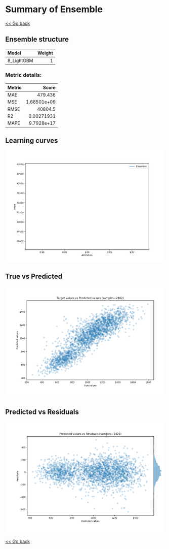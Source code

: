 # Summary of Ensemble

[<< Go back](../README.md)


## Ensemble structure
| Model      |   Weight |
|:-----------|---------:|
| 8_LightGBM |        1 |

### Metric details:
| Metric   |           Score |
|:---------|----------------:|
| MAE      |   479.436       |
| MSE      |     1.66501e+09 |
| RMSE     | 40804.5         |
| R2       |     0.00271931  |
| MAPE     |     9.7928e+17  |



## Learning curves
![Learning curves](learning_curves.png)
## True vs Predicted

![True vs Predicted](true_vs_predicted.png)


## Predicted vs Residuals

![Predicted vs Residuals](predicted_vs_residuals.png)



[<< Go back](../README.md)
